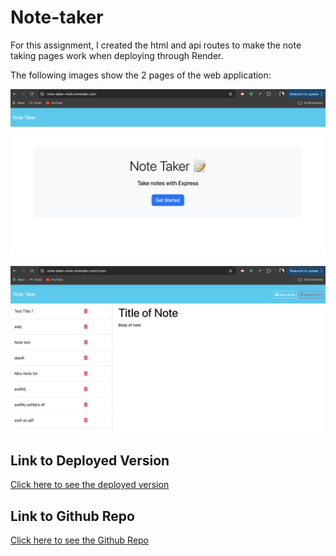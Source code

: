 # Note-taker

For this assignment, I created the html and api routes to make the note taking pages work when deploying through Render.

The following images show the 2 pages of the web application:

![Shows landing page.](./public/assets/images/note-taking-landing-page.png)

![Shows note page.](./public/assets/images/notes-page.png)

## Link to Deployed Version
[Click here to see the deployed version](https://note-taker-miok.onrender.com/)

## Link to Github Repo
[Click here to see the Github Repo](https://github.com/JenGelfling/note-taker)